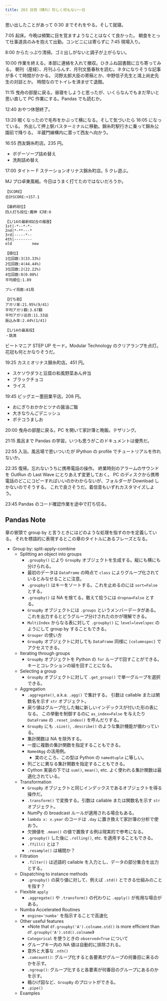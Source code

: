 ```yaml
---
title: 263 日目（晴れ）珍しく何もない一日
---
```


思い出したことがあって 0:30 までそれをやる。そして就寝。

7:05 起床。今晩は頻繁に目を覚ますようなことはなくて良かった。
朝食をとって仕事道具のみを抱えて出勤。コンビニには寄らずに 7:45 現場入り。

8:00 からたっぷり清掃。ゴミ出しがないと調子が上がらない。

10:00 作業を終える。本部に連絡を入れて撤収。ひきふね図書館に立ち寄ってみる。
朝刊（産経）、月刊ふらんす、月刊文藝春秋を読む。ネタになりそうな記事が多くて時間がかかる。
河野太郎大臣の寄稿とか、中野信子先生と鴻上尚史先生の対談とか。
時間なのでトイレを済ませて退館。

11:15 曳舟の部屋に戻る。昼寝をしようと思ったが、いくらなんでもまだ早いと思い直して
PC 作業にする。Pandas でも読むか。

12:40 おやつ休憩終了。

13:20 眠くなったので毛布をかぶって横になる。そして気づいたら 16:05 になっている。
外出して押上駅バスターミナルに移動。錦糸町駅行きに乗って錦糸公園前で降りる。
半蔵門線構内に潜って西友へ向かう。

16:55 西友錦糸町店。235 円。

* ボデーソープ詰め替え
* 洗剤詰め替え

17:00 タイトー F ステーションオリナス錦糸町店。5 クレ遊ぶ。

MJ プロ卓東風戦。今日はうまく打てたのではないだろうか。

```text
【SCORE】
合計SCORE:+157.1

【最終段位】
四人打ち段位:魔神 幻球:6

【1/14の最新8試合の履歴】
1st|-*--*-*-
2nd|*-**---*
3rd|-----*--
4th|--------
old         new

【順位】
1位回数:3(33.33%)
2位回数:4(44.44%)
3位回数:2(22.22%)
4位回数:0(0.00%)
平均順位:1.89

プレイ局数:41局

【打ち筋】
アガリ率:21.95%(9/41)
平均アガリ翻:3.67翻
平均アガリ巡目:11.33巡
振込み率:2.44%(1/41)

【1/14の最高役】
・跳満
```

ビートマニア STEP UP モード。Modular Technology のクリアランプを点灯。
花冠も何とかなりそうだ。

19:25 カスミオリナス錦糸町店。451 円。

* スケソウダラと豆腐の和風野菜あん弁当
* ブラックチョコ
* ライス

19:45 ビッグエー墨田業平店。208 円。

* おにぎりおかかとツナの醤油ご飯
* 大きなりんごデニッシュ
* ポテコうましお

20:00 曳舟の部屋に戻る。PC を開いて家計簿と晩飯。テザリング。

21:15 風呂まで Pandas の学習。いつも思うがこのドキュメントは優秀だ。

22:55 入浴。風呂場で思いついたが IPython の profile でチュートリアルを作れないか。

22:35 復帰。忘れないうちに携帯電話の操作。
終業時刻のアラームのサウンドを OutRun の Last Wave にとりあえず変更しておく。
PC のディスクから携帯電話のどこにコピーすればいいのかわからないが、フォルダーが Download しかないのでそうする。
これで良さそうだ。着信音もいずれカスタマイズしよう。

23:45 Pandas のコード確認作業を途中で打ち切る。

## Pandas Note

章の冒頭で group by と言うときにはどのような処理を指すのかを定義している。
それを標語的に表現するとこの章のタイトルにあるフレーズとなる。

* Group by: split-apply-combine
  * Splitting an object into groups
    * `.groupby()` により `GroupBy` オブジェクトを生成する。縦にも横にも分けられる。
    * 最初のデータは `DataFrame` の時点で `class` によりグループ化されているとみなせることに注意。
    * `.groupby()` はキーをソートする。これを止めるのには `sort=False` とする。
    * `.groupby()` は NA を捨てる。敢えて拾うには `dropna=False` とする。
    * `GroupBy` オブジェクトには `.groups` というメンバーデータがある。
      これを出力するとどうグループ分けされたのかが理解できる。
    * `MultiIndex` からなる表に対して `.groupby()` に `level=levelspec` のようにして
      group by することもできる。
    * `Grouper` の使い方
    * `GroupBy` オブジェクトに対しても `DataFrame` 同様に `[columnspec]` でアクセスできる。
  * Iterating through groups
    * `GroupBy` オブジェクトを Python の `for` ループで回すことができる。
      キーとコレクションの組を回すことになる。
  * Selecting a group
    * `GroupBy` オブジェクトに対して `.get_group()` で単一グループを選択できる。
  * Aggregation
    * `.aggregate()`, a.k.a. `.agg()` で集計する。
      引数は callable または関数名を示す `str` オブジェクト。
    * 戻り値はグループ化した軸に新しいインデックスが付いた形の表になる。
      この挙動を制御するのに `as_index=False` を与えたり
      `DataFrame` の `.reset_index()` を呼んだりする。
    * `GroupBy` にも `.size()`, `.describe()` のような集計機能が備わっている。
    * 集計関数は NA を除外する。
    * 一度に複数の集計関数を指定することもできる。
    * `NamedAgg` の活用例。
      * 実のところ、この型は Python の `namedtuple` に等しい。
    * 列ごとに異なる集計関数を指定することもできる。
    * Cython 実装の下では `sum()`, `mean()`, etc. よく使われる集計関数は最適化されている。
  * Transformation
    * `GroupBy` オブジェクトと同じインデックスであるオブジェクトを得る操作だ。
    * `.transform()` で変換する。引数は callable または関数名を示す `str` オブジェクト。
    * NumPy の broadcast ルールが適用される場合もある。
    * `lambda x: x.year` のコードは `.day` に置き換えて家計簿の分析で使おう。
    * 欠損値を `.mean()` の値で置換する例は現実的で参考になる。
    * `.groupby()` した後に `.rolling()`, etc. を適用することもできる。
    * `.ffill()` とは？
    * `.resample()` は補間か？
  * Filtration
    * `.filter()` は述語的 callable を入力とし、データの部分集合を出力とする。
  * Dispatching to instance methods
    * `.groupby()` の戻り値に対して、例えば `.std()` とできる仕組みのことを指す？
  * Flexible `apply`
    * `.aggregate()` や `.transform()` の代わりに `.apply()` が有用な場合がある。
  * Numba Accelerated Routines
    * `engine='numba'` を指示することで高速化
  * Other useful features
    * «Note that `df.groupby('A').colname.std()` is more efficient than `df.groupby('A').std().colname`》
    * `Categorical` を使うときの `observed=True` について
    * グループキー内の NA 値は自動的に排除される。
    * 意外と大事な `.nth()`
    * `.cumcount()`: グループ化すると各要素がグループの何番目に来るのかを示す。
    * `.ngroup()`: グループ化すると各要素が何番目のグループにあるのかを示す。
    * 箱ひげ図など、`GroupBy` のプロットができる。
    * `.pipe()`
  * Examples
